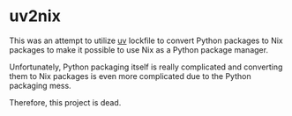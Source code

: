 # uv2nix

This was an attempt to utilize [uv]() lockfile to convert Python packages to Nix packages to make it possible to use Nix as a Python package manager.

Unfortunately, Python packaging itself is really complicated and converting them to Nix packages is even more complicated due to the Python packaging mess.

Therefore, this project is dead.
